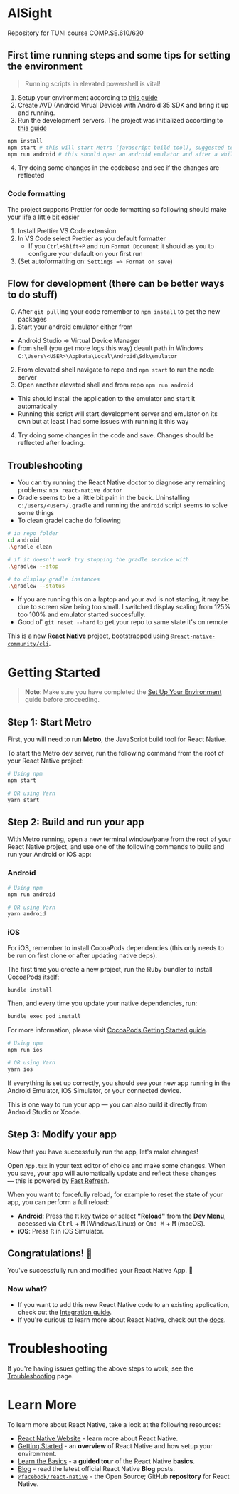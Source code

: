 # AISight

Repository for TUNI course COMP.SE.610/620

## First time running steps and some tips for setting the environment

> Running scripts in elevated powershell is vital!

1. Setup your environment according to [this guide](https://reactnative.dev/docs/set-up-your-environment)
2. Create AVD (Android Virual Device) with Android 35 SDK and bring it up and running.
3. Run the development servers. The project was initialized according to [this guide](https://reactnative.dev/docs/getting-started-without-a-framework)
``` sh
npm install
npm start # this will start Metro (javascript build tool), suggested to be running in its own terminal
npm run android # this should open an android emulator and after a while it should install the app
```
4. Try doing some changes in the codebase and see if the changes are reflected

### Code formatting
The project supports Prettier for code formatting so following should make your life a little bit easier
1. Install Prettier VS Code extension
2. In VS Code select Prettier as you default formatter
   - If you `Ctrl+Shift+P` and run `Format Document` it should as you to configure your default on your first run
3. (Set autoformatting on: `Settings => Format on save`)


## Flow for development (there can be better ways to do stuff)

0. After `git pull`ing your code remember to `npm install` to get the new packages
1. Start your android emulator either from 
  - Android Studio => Virtual Device Manager
  - from shell (you get more logs this way) deault path in Windows `C:\Users\<USER>\AppData\Local\Android\Sdk\emulator`
2. From elevated shell navigate to repo and `npm start` to run the node server
3. Open another elevated shell and from repo `npm run android`
  - This should install the application to the emulator and start it automatically
  - Running this script will start development server and emulator on its own but at least I had some issues with running it this way
4. Try doing some changes in the code and save. Changes should be reflected after loading.

## Troubleshooting
- You can try running the React Native doctor to diagnose any remaining problems: `npx react-native doctor`
- Gradle seems to be a little bit pain in the back. Uninstalling `c:/users/<user>/.gradle` and running the `android` script seems to solve some things
- To clean gradel cache do following
``` sh
# in repo folder
cd android
.\gradle clean

# if it doesn't work try stopping the gradle service with
.\gradlew --stop

# to display gradle instances
.\gradlew --status
```
- If you are running this on a laptop and your avd is not starting, it may be due to screen size being too small. I switched display scaling from 125% too 100% and emulator started succesfully.
- Good ol' `git reset --hard` to get your repo to same state it's on remote


This is a new [**React Native**](https://reactnative.dev) project, bootstrapped using [`@react-native-community/cli`](https://github.com/react-native-community/cli).

# Getting Started

> **Note**: Make sure you have completed the [Set Up Your Environment](https://reactnative.dev/docs/set-up-your-environment) guide before proceeding.

## Step 1: Start Metro

First, you will need to run **Metro**, the JavaScript build tool for React Native.

To start the Metro dev server, run the following command from the root of your React Native project:

```sh
# Using npm
npm start

# OR using Yarn
yarn start
```

## Step 2: Build and run your app

With Metro running, open a new terminal window/pane from the root of your React Native project, and use one of the following commands to build and run your Android or iOS app:

### Android

```sh
# Using npm
npm run android

# OR using Yarn
yarn android
```

### iOS

For iOS, remember to install CocoaPods dependencies (this only needs to be run on first clone or after updating native deps).

The first time you create a new project, run the Ruby bundler to install CocoaPods itself:

```sh
bundle install
```

Then, and every time you update your native dependencies, run:

```sh
bundle exec pod install
```

For more information, please visit [CocoaPods Getting Started guide](https://guides.cocoapods.org/using/getting-started.html).

```sh
# Using npm
npm run ios

# OR using Yarn
yarn ios
```

If everything is set up correctly, you should see your new app running in the Android Emulator, iOS Simulator, or your connected device.

This is one way to run your app — you can also build it directly from Android Studio or Xcode.

## Step 3: Modify your app

Now that you have successfully run the app, let's make changes!

Open `App.tsx` in your text editor of choice and make some changes. When you save, your app will automatically update and reflect these changes — this is powered by [Fast Refresh](https://reactnative.dev/docs/fast-refresh).

When you want to forcefully reload, for example to reset the state of your app, you can perform a full reload:

- **Android**: Press the <kbd>R</kbd> key twice or select **"Reload"** from the **Dev Menu**, accessed via <kbd>Ctrl</kbd> + <kbd>M</kbd> (Windows/Linux) or <kbd>Cmd ⌘</kbd> + <kbd>M</kbd> (macOS).
- **iOS**: Press <kbd>R</kbd> in iOS Simulator.

## Congratulations! :tada:

You've successfully run and modified your React Native App. :partying_face:

### Now what?

- If you want to add this new React Native code to an existing application, check out the [Integration guide](https://reactnative.dev/docs/integration-with-existing-apps).
- If you're curious to learn more about React Native, check out the [docs](https://reactnative.dev/docs/getting-started).

# Troubleshooting

If you're having issues getting the above steps to work, see the [Troubleshooting](https://reactnative.dev/docs/troubleshooting) page.

# Learn More

To learn more about React Native, take a look at the following resources:

- [React Native Website](https://reactnative.dev) - learn more about React Native.
- [Getting Started](https://reactnative.dev/docs/environment-setup) - an **overview** of React Native and how setup your environment.
- [Learn the Basics](https://reactnative.dev/docs/getting-started) - a **guided tour** of the React Native **basics**.
- [Blog](https://reactnative.dev/blog) - read the latest official React Native **Blog** posts.
- [`@facebook/react-native`](https://github.com/facebook/react-native) - the Open Source; GitHub **repository** for React Native.
